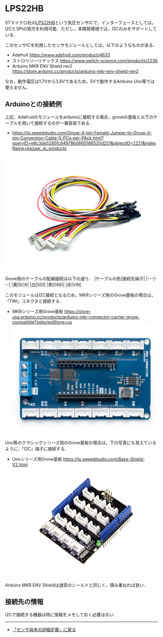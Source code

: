 # LPS22HB

STマイクロ社の[LPS22HB](https://www.st.com/ja/mems-and-sensors/lps22hb.html)という気圧センサICで，インターフェースとしては，I2CとSPIの両方を利用可能．ただし，本開発環境では，I2Cのみをサポートしている．

このセンサICを利用したセンサモジュールとしては，以下のようなものがある．

- Adafruit  https://www.adafruit.com/product/4633
- ストロベリーリナックス https://www.switch-science.com/products/2236
- Arduino MKR ENV Shield rev2 https://store.arduino.cc/products/arduino-mkr-env-shield-rev2

なお，動作電圧は1.7Vから3.6Vであるため，5Vで動作するArduino Uno等では使えません．

## Arduinoとの接続例
上記，Adafruitのモジュールをarduinoに接続する場合，groveの基板と以下のケーブルを用いて接続するのが一番容易である．

- https://jp.seeedstudio.com/Grove-4-pin-Female-Jumper-to-Grove-4-pin-Conversion-Cable-5-PCs-per-PAck.html?queryID=e8c3de5285fc84978b0660186520d221&objectID=2221&indexName=bazaar_jp_products

![Groveメスピンケーブル](../../images/Groveメスピンケーブル.jpg)

Grove用のケーブルの配線接続は以下の通り．
|ケーブルの色|接続先端子|
|---|---|
|黄|SCK|
|白|SDI|
|黒|GND|
|赤|VIN|


このモジュールはI2C接続となるため，MKRシリーズ用のGrove基板の場合は，「TWI」コネクタと接続する．

- MKRシリーズ用Grove基板 https://store-usa.arduino.cc/products/arduino-mkr-connector-carrier-grove-compatible?selectedStore=us
![MKRシリーズGrove基板](../../images/MKR_carrier.png)

Uno等のクラシックシリーズ用のGrove基板の場合は，下の写真にも見えているように，「I2C」端子に接続する．
- Unoシリーズ用Grove基板  https://jp.seeedstudio.com/Base-Shield-V2.html 
![UnoシリーズGrove基板](../../images/Groveシールド.jpg)

Arduino MKR ENV Shieldは通常のシールドと同じく，積み重ねれば良い．


## 接続先の情報

I2Cで接続する機器は特に情報をメモしておく必要はない．

***

- [「センサ端末の詳細定義」に戻る](../SensorSelection.md)